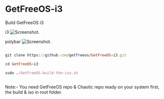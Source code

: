 # GetFreeOS-i3
Build GetFreeOS i3

i3
![Screenshot.](https://getfreeos.com/wp-content/uploads/2023/04/GetFreeOS-2023-04-13-1681419306_screenshot_1920x1080.jpg)

polybar
![Screenshot.](https://getfreeos.com/wp-content/uploads/2023/05/polybar.jpg)
##
```ruby
git clone https://github.com/getfreeos/GetFreeOS-i3.git

cd GetFreeOS-i3

sudo ./GetFreeOS-build-the-iso.sh
```
##

Note:- You need GetFreeOS repo & Chaotic repo ready on your system first, the build & iso in root folder.
